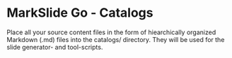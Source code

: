 # MarkSlide Go - Catalogs

Place all your source content files in the form of hiearchically organized Markdown (.md) files into the catalogs/ directory.
They will be used for the slide generator- and tool-scripts.